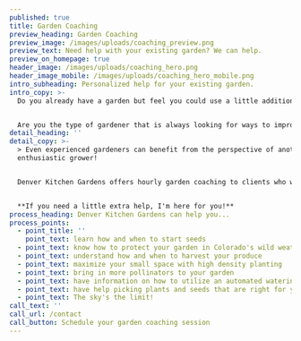 ```yaml
---
published: true
title: Garden Coaching
preview_heading: Garden Coaching
preview_image: /images/uploads/coaching_preview.png
preview_text: Need help with your existing garden? We can help.
preview_on_homepage: true
header_image: /images/uploads/coaching_hero.png
header_image_mobile: /images/uploads/coaching_hero_mobile.png
intro_subheading: Personalized help for your existing garden.
intro_copy: >-
  Do you already have a garden but feel you could use a little additional help? Do you have a specific issue that you'd like advice on?


  Are you the type of gardener that is always looking for ways to improve your process? Then, my garden coaching service is for you.
detail_heading: ''
detail_copy: >-
  > Even experienced gardeners can benefit from the perspective of another
  enthusiastic grower!


  Denver Kitchen Gardens offers hourly garden coaching to clients who want one-on-one help with their gardening issues.


  **If you need a little extra help, I'm here for you!**
process_heading: Denver Kitchen Gardens can help you...
process_points:
  - point_title: ''
    point_text: learn how and when to start seeds
  - point_text: know how to protect your garden in Colorado's wild weather
  - point_text: understand how and when to harvest your produce
  - point_text: maximize your small space with high density planting
  - point_text: bring in more pollinators to your garden
  - point_text: have information on how to utilize an automated watering system
  - point_text: have help picking plants and seeds that are right for your space
  - point_text: The sky's the limit!
call_text: ''
call_url: /contact
call_button: Schedule your garden coaching session
---
```


